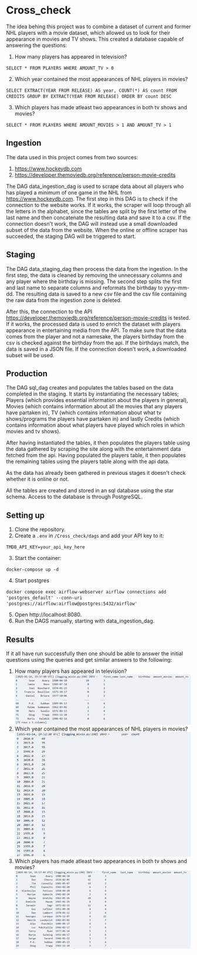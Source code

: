 # Cross_check
The idea behing this project was to combine a dataset of current and former NHL players with a movie dataset, which allowed us to look for their appearance in movies and TV shows. This created a database capable of answering the questions:
1. How many players has appeared in television?
```
SELECT * FROM PLAYERS WHERE AMOUNT_TV > 0
```
2. Which year contained the most appearances of NHL players in movies?
```
SELECT EXTRACT(YEAR FROM RELEASE) AS year, COUNT(*) AS count FROM CREDITS GROUP BY EXTRACT(YEAR FROM RELEASE) ORDER BY count DESC
```
3. Which players has made atleast two appearances in both tv shows and movies?
```
SELECT * FROM PLAYERS WHERE AMOUNT_MOVIES > 1 AND AMOUNT_TV > 1
```


## Ingestion
The data used in this project comes from two sources:

1. https://www.hockeydb.com
2. https://developer.themoviedb.org/reference/person-movie-credits

The DAG data_ingestion_dag is used to scrape data about all players who has played a minimum of one game in the NHL from https://www.hockeydb.com. The first step in this DAG is to check if the connection to the website works. If it works, the scraper will loop through all the letters in the alphabet, since the tables are split by the first letter of the last name and then concatenate the resulting data and save it to a csv. If the connection doesn't work, the DAG will instead use a small downloaded subset of the data from the website. When the online or offline scraper has succeeded, the staging DAG will be triggered to start.

## Staging
The DAG data_staging_dag then process the data from the ingestion. In the first step, the data is cleaned by removing the unnecessary columns and any player where the birthday is missing. The second step splits the first and last name to separate columns and reformats the birthday to yyyy-mm-dd. The resulting data is saved to a new csv file and the csv file containing the raw data from the ingestion zone is deleted.

After this, the connection to the API https://developer.themoviedb.org/reference/person-movie-credits is tested. If it works, the processed data is used to enrich the dataset with players appearance in entertaining media from the API. To make sure that the data comes from the player and not a namesake, the players birthday from the csv is checked against the birthday from the api. If the birthdays match, the data is saved in a JSON file. If the connection doesn't work, a downloaded subset will be used.

## Production
The DAG sql_dag creates and populates the tables based on the data completed in the staging. It starts by instantiating the necessary tables; Players (which provides essential information about the players in general), Movies (which contains information about all the movies that any players have partaken in), TV (which contains information about what tv shows/programs the players have partaken in) and lastly Credits (which contains information about what players have played which roles in which movies and tv shows). 

After having instantiated the tables, it then populates the players table using the data gathered by scraping the site along with the entertainment data fetched from the api. Having populated the players table, it then populates the remaining tables using the players table along with the api data. 

As the data has already been gathered in previous stages it doesn't check whether it is online or not. 

All the tables are created and stored in an sql database using the star schema. Access to the database is through PostgreSQL.


## Setting up
1. Clone the repository.
2. Create a `.env` in `/Cross_check/dags` and add your API key to it:
```
TMDB_API_KEY=your_api_key_here
```
3. Start the container:
```
docker-compose up -d
```
4. Start postgres
```
docker compose exec airflow-webserver airflow connections add 'postgres_default' --conn-uri 'postgres://airflow:airflow@postgres:5432/airflow'
```
5. Open http://localhost:8080.
6. Run the DAGS manually, starting with data_ingestion_dag.


## Results
If it all have run successfully then one should be able to answer the initial questions using the queries and get similar answers to the following: 
1. How many players has appeared in television?
![alt text](https://github.com/S203932/Cross_check/blob/3e57b4dbab21f9c6a9a060776dd77018087a8c59/Images/Amount_in_tv.png)
2. Which year contained the most appearances of NHL players in movies?
![alt text](https://github.com/S203932/Cross_check/blob/3e57b4dbab21f9c6a9a060776dd77018087a8c59/Images/Years_most_apperances_movies.png)
3. Which players has made atleast two appearances in both tv shows and movies?
![alt text](https://github.com/S203932/Cross_check/blob/3e57b4dbab21f9c6a9a060776dd77018087a8c59/Images/Players_movies_tv_2.png)


